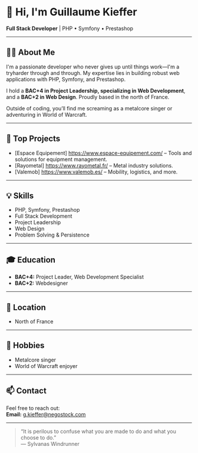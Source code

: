 # 👋 Hi, I'm Guillaume Kieffer

**Full Stack Developer** | PHP • Symfony • Prestashop

---

## 🧑‍💻 About Me

I'm a passionate developer who never gives up until things work—I'm a tryharder through and through. My expertise lies in building robust web applications with PHP, Symfony, and Prestashop.

I hold a **BAC+4 in Project Leadership, specializing in Web Development**, and a **BAC+2 in Web Design**. Proudly based in the north of France.

Outside of coding, you’ll find me screaming as a metalcore singer or adventuring in World of Warcraft.

---

## 🚀 Top Projects
- [Espace Equipement] https://www.espace-equipement.com/ – Tools and solutions for equipment management.
- [Rayometal] https://www.rayometal.fr/ – Metal industry solutions.
- [Valemob] https://www.valemob.es/ – Mobility, logistics, and more.
---

## 💡 Skills

- PHP, Symfony, Prestashop
- Full Stack Development
- Project Leadership
- Web Design
- Problem Solving & Persistence

---

## 🎓 Education

- **BAC+4:** Project Leader, Web Development Specialist
- **BAC+2:** Webdesigner

---

## 📍 Location

- North of France

---

## 🎤 Hobbies

- Metalcore singer
- World of Warcraft enjoyer

---

## 📫 Contact

Feel free to reach out:  
**Email:** g.kieffer@negostock.com

---

> “It is perilous to confuse what you are made to do and what you choose to do.”  
> — Sylvanas Windrunner
